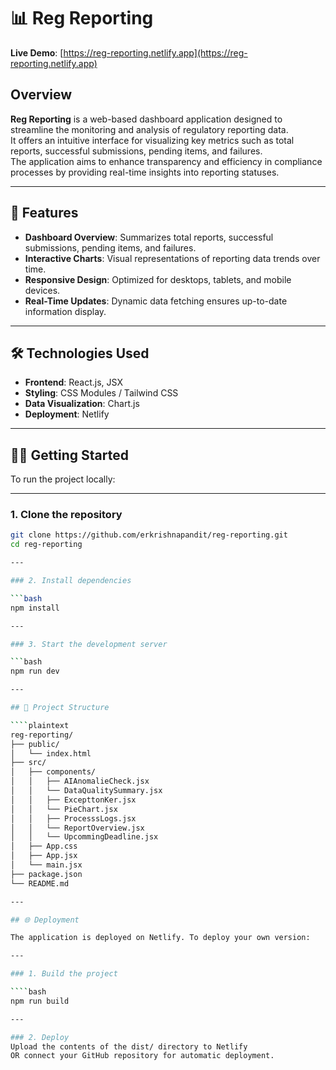 # 📊 Reg Reporting

**Live Demo**: [https://reg-reporting.netlify.app](https://reg-reporting.netlify.app)

## Overview

**Reg Reporting** is a web-based dashboard application designed to streamline the monitoring and analysis of regulatory reporting data.  
It offers an intuitive interface for visualizing key metrics such as total reports, successful submissions, pending items, and failures.  
The application aims to enhance transparency and efficiency in compliance processes by providing real-time insights into reporting statuses.

---

## 🚀 Features

- **Dashboard Overview**: Summarizes total reports, successful submissions, pending items, and failures.
- **Interactive Charts**: Visual representations of reporting data trends over time.
- **Responsive Design**: Optimized for desktops, tablets, and mobile devices.
- **Real-Time Updates**: Dynamic data fetching ensures up-to-date information display.

---

## 🛠️ Technologies Used

- **Frontend**: React.js, JSX
- **Styling**: CSS Modules / Tailwind CSS
- **Data Visualization**: Chart.js
- **Deployment**: Netlify

---

## 🧑‍💻 Getting Started

To run the project locally:

---

### 1. Clone the repository

```bash
git clone https://github.com/erkrishnapandit/reg-reporting.git
cd reg-reporting

---

### 2. Install dependencies

```bash
npm install

---

### 3. Start the development server

```bash
npm run dev

---

## 📁 Project Structure

````plaintext
reg-reporting/
├── public/
│   └── index.html
├── src/
│   ├── components/
│   │   ├── AIAnomalieCheck.jsx
│   │   └── DataQualitySummary.jsx
│   │   ├── ExcepttonKer.jsx
│   │   └── PieChart.jsx
│   │   ├── ProcesssLogs.jsx
│   │   └── ReportOverview.jsx
│   │   └── UpcommingDeadline.jsx
│   ├── App.css
│   ├── App.jsx
│   └── main.jsx
├── package.json
└── README.md

---

## 🌐 Deployment

The application is deployed on Netlify. To deploy your own version:

---

### 1. Build the project

````bash
npm run build

---

### 2. Deploy
Upload the contents of the dist/ directory to Netlify
OR connect your GitHub repository for automatic deployment.